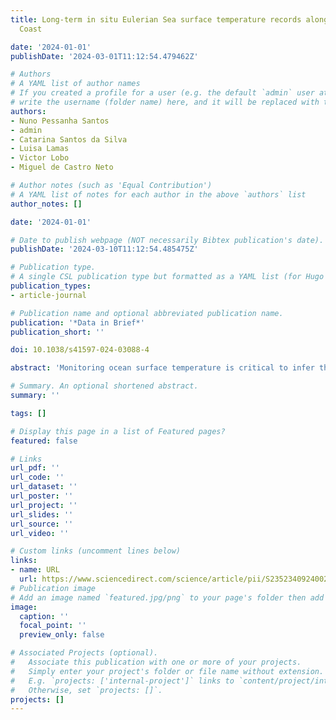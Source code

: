 ```yaml
---
title: Long-term in situ Eulerian Sea surface temperature records along the Portuguese
  Coast

date: '2024-01-01'
publishDate: '2024-03-01T11:12:54.479462Z'

# Authors
# A YAML list of author names
# If you created a profile for a user (e.g. the default `admin` user at `content/authors/admin/`), 
# write the username (folder name) here, and it will be replaced with their full name and linked to their profile.
authors:
- Nuno Pessanha Santos
- admin
- Catarina Santos da Silva
- Luisa Lamas
- Victor Lobo
- Miguel de Castro Neto

# Author notes (such as 'Equal Contribution')
# A YAML list of notes for each author in the above `authors` list
author_notes: []

date: '2024-01-01'

# Date to publish webpage (NOT necessarily Bibtex publication's date).
publishDate: '2024-03-10T11:12:54.485475Z'

# Publication type.
# A single CSL publication type but formatted as a YAML list (for Hugo requirements).
publication_types:
- article-journal

# Publication name and optional abbreviated publication name.
publication: '*Data in Brief*'
publication_short: ''

doi: 10.1038/s41597-024-03088-4

abstract: 'Monitoring ocean surface temperature is critical to infer the variability of the upper layers of the ocean, from short temporal scales to climatic change scales. Analysis of the climatological trends and anomalies is fundamental to comprehend the long-term effects of climate change on marine ecosystems and coastal regions. The original data for the dataset presented was collected by the Portuguese Hydrographic Institute (Instituto Hidrográfico) using seven Ondograph and Meteo-oceanography buoys anchored offshore along the Portuguese coast to acquire ocean surface temperatures. The original raw data was pre-processed to provide averages over 3-hour periods and daily averages, and this cleaned data constitutes the provided dataset. The 3-hour temperature averages were obtained mainly between 2011 and 2015, and the daily temperature averages were obtained in intervals that vary with the considered buoy, having an average interval of 14 years per buoy. The data gathered provides a considerable temporal window, enabling the creation of data series and the implementation of data mining algorithms to develop decision support systems. Collecting data in situ makes it possible to validate simulated results obtained using approximation models. This allows for more accurate temperature readings and facilitates testing and correcting created models.'

# Summary. An optional shortened abstract.
summary: ''

tags: []

# Display this page in a list of Featured pages?
featured: false

# Links
url_pdf: ''
url_code: ''
url_dataset: ''
url_poster: ''
url_project: ''
url_slides: ''
url_source: ''
url_video: ''

# Custom links (uncomment lines below)
links:
- name: URL
  url: https://www.sciencedirect.com/science/article/pii/S2352340924002567?via%3Dihub
# Publication image
# Add an image named `featured.jpg/png` to your page's folder then add a caption below.
image:
  caption: ''
  focal_point: ''
  preview_only: false

# Associated Projects (optional).
#   Associate this publication with one or more of your projects.
#   Simply enter your project's folder or file name without extension.
#   E.g. `projects: ['internal-project']` links to `content/project/internal-project/index.md`.
#   Otherwise, set `projects: []`.
projects: []
---
```


